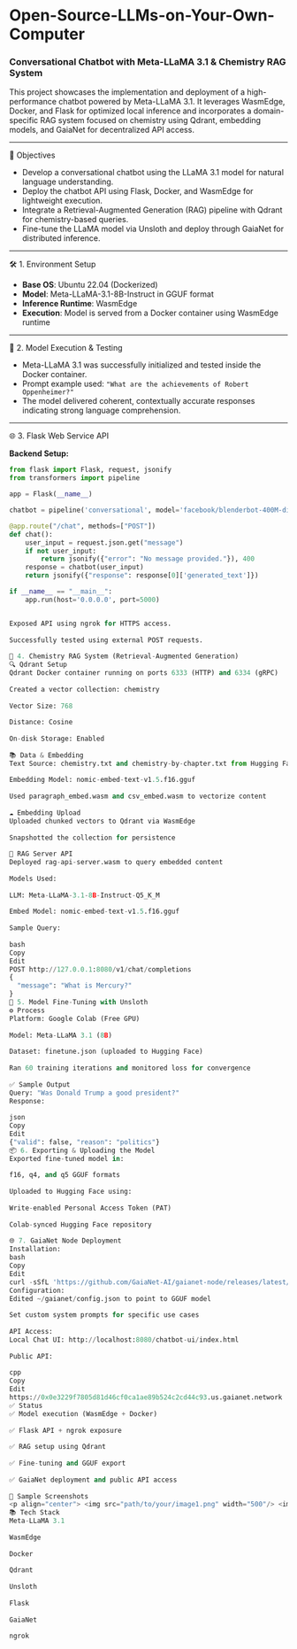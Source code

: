 # Open-Source-LLMs-on-Your-Own-Computer

### Conversational Chatbot with Meta-LLaMA 3.1 & Chemistry RAG System

This project showcases the implementation and deployment of a high-performance chatbot powered by Meta-LLaMA 3.1. It leverages WasmEdge, Docker, and Flask for optimized local inference and incorporates a domain-specific RAG system focused on chemistry using Qdrant, embedding models, and GaiaNet for decentralized API access.

---

🚀 Objectives

- Develop a conversational chatbot using the LLaMA 3.1 model for natural language understanding.
- Deploy the chatbot API using Flask, Docker, and WasmEdge for lightweight execution.
- Integrate a Retrieval-Augmented Generation (RAG) pipeline with Qdrant for chemistry-based queries.
- Fine-tune the LLaMA model via Unsloth and deploy through GaiaNet for distributed inference.

---

🛠️ 1. Environment Setup

- **Base OS**: Ubuntu 22.04 (Dockerized)
- **Model**: Meta-LLaMA-3.1-8B-Instruct in GGUF format
- **Inference Runtime**: WasmEdge
- **Execution**: Model is served from a Docker container using WasmEdge runtime

---

🧪 2. Model Execution & Testing

- Meta-LLaMA 3.1 was successfully initialized and tested inside the Docker container.
- Prompt example used: `"What are the achievements of Robert Oppenheimer?"`
- The model delivered coherent, contextually accurate responses indicating strong language comprehension.

---

🌐 3. Flask Web Service API

**Backend Setup:**

```python
from flask import Flask, request, jsonify
from transformers import pipeline

app = Flask(__name__)

chatbot = pipeline('conversational', model='facebook/blenderbot-400M-distill')

@app.route("/chat", methods=["POST"])
def chat():
    user_input = request.json.get("message")
    if not user_input:
        return jsonify({"error": "No message provided."}), 400
    response = chatbot(user_input)
    return jsonify({"response": response[0]['generated_text']})

if __name__ == "__main__":
    app.run(host='0.0.0.0', port=5000)


Exposed API using ngrok for HTTPS access.
 
Successfully tested using external POST requests.
 
🧩 4. Chemistry RAG System (Retrieval-Augmented Generation)
🔍 Qdrant Setup
Qdrant Docker container running on ports 6333 (HTTP) and 6334 (gRPC)
 
Created a vector collection: chemistry
 
Vector Size: 768
 
Distance: Cosine
 
On-disk Storage: Enabled
 
📚 Data & Embedding
Text Source: chemistry.txt and chemistry-by-chapter.txt from Hugging Face
 
Embedding Model: nomic-embed-text-v1.5.f16.gguf
 
Used paragraph_embed.wasm and csv_embed.wasm to vectorize content
 
☁️ Embedding Upload
Uploaded chunked vectors to Qdrant via WasmEdge
 
Snapshotted the collection for persistence
 
🤖 RAG Server API
Deployed rag-api-server.wasm to query embedded content
 
Models Used:
 
LLM: Meta-LLaMA-3.1-8B-Instruct-Q5_K_M
 
Embed Model: nomic-embed-text-v1.5.f16.gguf
 
Sample Query:
 
bash
Copy
Edit
POST http://127.0.0.1:8080/v1/chat/completions
{
  "message": "What is Mercury?"
}
🎯 5. Model Fine-Tuning with Unsloth
⚙️ Process
Platform: Google Colab (Free GPU)
 
Model: Meta-LLaMA 3.1 (8B)
 
Dataset: finetune.json (uploaded to Hugging Face)
 
Ran 60 training iterations and monitored loss for convergence
 
✅ Sample Output
Query: "Was Donald Trump a good president?"
Response:
 
json
Copy
Edit
{"valid": false, "reason": "politics"}
📦 6. Exporting & Uploading the Model
Exported fine-tuned model in:
 
f16, q4, and q5 GGUF formats
 
Uploaded to Hugging Face using:
 
Write-enabled Personal Access Token (PAT)
 
Colab-synced Hugging Face repository
 
🌐 7. GaiaNet Node Deployment
Installation:
bash
Copy
Edit
curl -sSfL 'https://github.com/GaiaNet-AI/gaianet-node/releases/latest/download/install.sh' | bash
Configuration:
Edited ~/gaianet/config.json to point to GGUF model
 
Set custom system prompts for specific use cases
 
API Access:
Local Chat UI: http://localhost:8080/chatbot-ui/index.html
 
Public API:
 
cpp
Copy
Edit
https://0x0e3229f7805d81d46cf0ca1ae89b524c2cd44c93.us.gaianet.network
✅ Status
✅ Model execution (WasmEdge + Docker)
 
✅ Flask API + ngrok exposure
 
✅ RAG setup using Qdrant
 
✅ Fine-tuning and GGUF export
 
✅ GaiaNet deployment and public API access
 
📸 Sample Screenshots
<p align="center"> <img src="path/to/your/image1.png" width="500"/> <img src="path/to/your/image2.png" width="500"/> <img src="path/to/your/image3.png" width="500"/> </p>
📚 Tech Stack
Meta-LLaMA 3.1
 
WasmEdge
 
Docker
 
Qdrant
 
Unsloth
 
Flask
 
GaiaNet
 
ngrok
